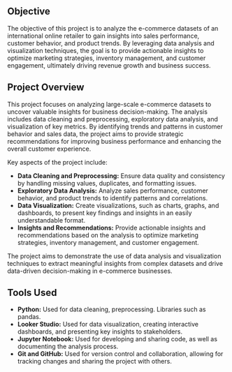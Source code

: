 ## Objective

The objective of this project is to analyze the e-commerce datasets of an international online retailer to gain insights into sales performance, customer behavior, and product trends. By leveraging data analysis and visualization techniques, the goal is to provide actionable insights to optimize marketing strategies, inventory management, and customer engagement, ultimately driving revenue growth and business success.

## Project Overview

This project focuses on analyzing large-scale e-commerce datasets to uncover valuable insights for business decision-making. The analysis includes data cleaning and preprocessing, exploratory data analysis, and visualization of key metrics. By identifying trends and patterns in customer behavior and sales data, the project aims to provide strategic recommendations for improving business performance and enhancing the overall customer experience.

Key aspects of the project include:

- **Data Cleaning and Preprocessing:** Ensure data quality and consistency by handling missing values, duplicates, and formatting issues.
- **Exploratory Data Analysis:** Analyze sales performance, customer behavior, and product trends to identify patterns and correlations.
- **Data Visualization:** Create visualizations, such as charts, graphs, and dashboards, to present key findings and insights in an easily understandable format.
- **Insights and Recommendations:** Provide actionable insights and recommendations based on the analysis to optimize marketing strategies, inventory management, and customer engagement.

The project aims to demonstrate the use of data analysis and visualization techniques to extract meaningful insights from complex datasets and drive data-driven decision-making in e-commerce businesses.

## Tools Used

- **Python:** Used for data cleaning, preprocessing. Libraries such as pandas.
- **Looker Studio:** Used for data visualization, creating interactive dashboards, and presenting key insights to stakeholders.
- **Jupyter Notebook:** Used for developing and sharing code, as well as documenting the analysis process.
- **Git and GitHub:** Used for version control and collaboration, allowing for tracking changes and sharing the project with others.
